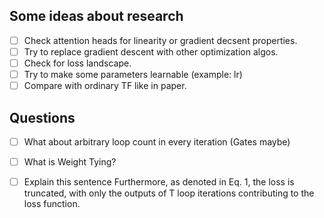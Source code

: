 ## Some ideas about research

- [ ] Check attention heads for linearity or gradient decsent properties.
- [ ] Try to replace gradient descent with other optimization algos.
- [ ] Check for loss landscape.
- [ ] Try to make some parameters learnable (example: lr)
- [ ] Compare with ordinary TF like in paper.

## Questions

- [ ] What about arbitrary loop count in every iteration (Gates maybe)
- [ ] What is Weight Tying?
- [ ] Explain this sentence  Furthermore, as denoted in Eq. 1, the loss is truncated, with only the outputs of T loop
  iterations contributing to the loss function.

